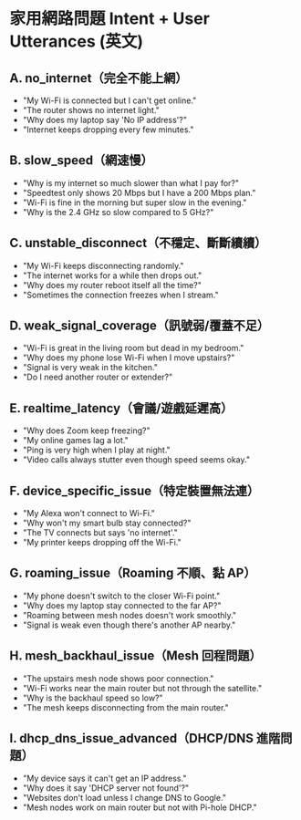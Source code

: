 # 家用網路問題 Intent + User Utterances (英文)

## A. no_internet（完全不能上網）
- "My Wi-Fi is connected but I can't get online."
- "The router shows no internet light."
- "Why does my laptop say 'No IP address'?"
- "Internet keeps dropping every few minutes."

## B. slow_speed（網速慢）
- "Why is my internet so much slower than what I pay for?"
- "Speedtest only shows 20 Mbps but I have a 200 Mbps plan."
- "Wi-Fi is fine in the morning but super slow in the evening."
- "Why is the 2.4 GHz so slow compared to 5 GHz?"

## C. unstable_disconnect（不穩定、斷斷續續）
- "My Wi-Fi keeps disconnecting randomly."
- "The internet works for a while then drops out."
- "Why does my router reboot itself all the time?"
- "Sometimes the connection freezes when I stream."

## D. weak_signal_coverage（訊號弱/覆蓋不足）
- "Wi-Fi is great in the living room but dead in my bedroom."
- "Why does my phone lose Wi-Fi when I move upstairs?"
- "Signal is very weak in the kitchen."
- "Do I need another router or extender?"

## E. realtime_latency（會議/遊戲延遲高）
- "Why does Zoom keep freezing?"
- "My online games lag a lot."
- "Ping is very high when I play at night."
- "Video calls always stutter even though speed seems okay."

## F. device_specific_issue（特定裝置無法連）
- "My Alexa won't connect to Wi-Fi."
- "Why won't my smart bulb stay connected?"
- "The TV connects but says 'no internet'."
- "My printer keeps dropping off the Wi-Fi."

## G. roaming_issue（Roaming 不順、黏 AP）
- "My phone doesn't switch to the closer Wi-Fi point."
- "Why does my laptop stay connected to the far AP?"
- "Roaming between mesh nodes doesn't work smoothly."
- "Signal is weak even though there's another AP nearby."

## H. mesh_backhaul_issue（Mesh 回程問題）
- "The upstairs mesh node shows poor connection."
- "Wi-Fi works near the main router but not through the satellite."
- "Why is the backhaul speed so low?"
- "The mesh keeps disconnecting from the main router."

## I. dhcp_dns_issue_advanced（DHCP/DNS 進階問題）
- "My device says it can't get an IP address."
- "Why does it say 'DHCP server not found'?"
- "Websites don't load unless I change DNS to Google."
- "Mesh nodes work on main router but not with Pi-hole DHCP."